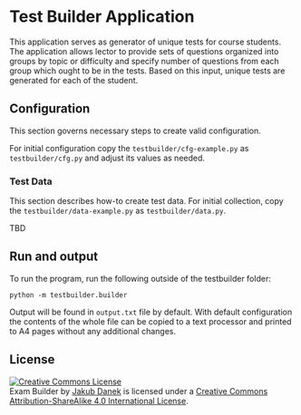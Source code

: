# Test Builder Application

This application serves as generator of unique tests for course students.
The application allows lector to provide sets of questions organized into groups by
topic or difficulty and specify number of questions from each group which ought to be
in the tests. Based on this input, unique tests are generated for each
of the student.

## Configuration

This section governs necessary steps to create valid configuration.

For initial configuration copy the `testbuilder/cfg-example.py` as
`testbuilder/cfg.py` and adjust its values as needed.

### Test Data

This section describes how-to create test data. For initial collection,
copy the `testbuilder/data-example.py` as `testbuilder/data.py`.

TBD

## Run and output

To run the program, run the following outside of the testbuilder folder:

```
python -m testbuilder.builder
```

Output will be found in `output.txt` file by default. With default
configuration the contents of the whole file can be copied to a text processor
and printed to A4 pages without any additional changes.

## License

<a rel="license" href="http://creativecommons.org/licenses/by-sa/4.0/"><img alt="Creative Commons License" style="border-width:0" src="https://i.creativecommons.org/l/by-sa/4.0/88x31.png" /></a><br /><span xmlns:dct="http://purl.org/dc/terms/" property="dct:title">Exam Builder</span> by <a xmlns:cc="http://creativecommons.org/ns#" href="https://github.com/danekja/exam-builder" property="cc:attributionName" rel="cc:attributionURL">Jakub Danek</a> is licensed under a <a rel="license" href="http://creativecommons.org/licenses/by-sa/4.0/">Creative Commons Attribution-ShareAlike 4.0 International License</a>.